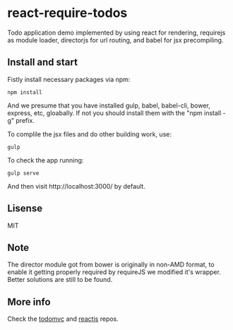 # react-require-todos
Todo application demo implemented by using react for rendering, requirejs as module loader, directorjs for url routing, and babel for jsx precompiling.

## Install and start
Fistly install necessary packages via npm:

    npm install
And we presume that you have installed gulp, babel, babel-cli, bower, express, etc, gloabally. If not you should install them with the "npm install -g" prefix.

To complile the jsx files and do other building work, use:

    gulp
To check the app running:

    gulp serve
And then visit http://localhost:3000/ by default.
## Lisense
MIT

## Note
The director module got from bower is originally in non-AMD format, to enable it getting properly required by requireJS we modified it's wrapper. Better solutions are still to be found.

## More info
Check the [todomvc](https://github.com/tastejs/todomvc) and [reactjs](https://github.com/facebook/react) repos.

